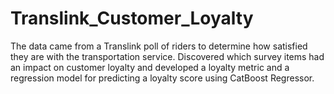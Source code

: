 # Translink_Customer_Loyalty
The data came from a Translink poll of riders to determine how satisfied they are with the transportation service.  Discovered which survey items had an impact on customer loyalty and developed a loyalty metric and a regression model for predicting a loyalty score using CatBoost Regressor.
